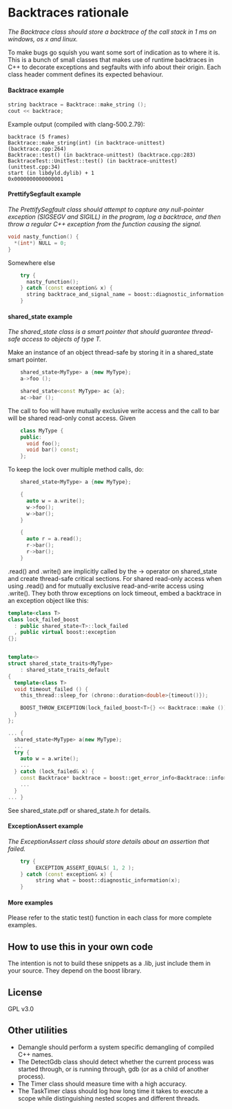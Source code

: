 Backtraces rationale
====================
_The Backtrace class should store a backtrace of the call stack in 1 ms on windows, os x and linux._

To make bugs go squish you want some sort of indication as to where it is. This is a bunch of small classes that makes use of runtime backtraces in C++ to decorate exceptions and segfaults with info about their origin. Each class header comment defines its expected behaviour. 


#### Backtrace example ####

````cpp
string backtrace = Backtrace::make_string ();
cout << backtrace;
````

Example output (compiled with clang-500.2.79):

    backtrace (5 frames)
    Backtrace::make_string(int) (in backtrace-unittest) (backtrace.cpp:264)
    Backtrace::test() (in backtrace-unittest) (backtrace.cpp:283)
    BacktraceTest::UnitTest::test() (in backtrace-unittest) (unittest.cpp:34)
    start (in libdyld.dylib) + 1
    0x0000000000000001


#### PrettifySegfault example ####
_The PrettifySegfault class should attempt to capture any null-pointer exception (SIGSEGV and SIGILL) in the program, log a backtrace, and then throw a regular C++ exception from the function causing the signal._

````cpp
void nasty_function() {
  *(int*) NULL = 0;
}
````

Somewhere else

````cpp
    try {
      nasty_function();       
    } catch (const exception& x) {
      string backtrace_and_signal_name = boost::diagnostic_information(x);
    }
````

#### shared_state example ####
_The shared\_state<T> class is a smart pointer that should guarantee thread-safe access to objects of type T._

Make an instance of an object thread-safe by storing it in a shared\_state smart pointer.

````cpp
    shared_state<MyType> a {new MyType};
    a->foo ();

    shared_state<const MyType> ac {a};
    ac->bar ();
````

The call to foo will have mutually exclusive write access and the call to bar will be shared read-only const access. Given

````cpp
    class MyType {
    public:
      void foo();
      void bar() const;
    };
````

To keep the lock over multiple method calls, do:

````cpp
    shared_state<MyType> a {new MyType};

    {
      auto w = a.write();
      w->foo();
      w->bar();
    }

    {
      auto r = a.read();
      r->bar();
      r->bar();
    }
````

.read() and .write() are implicitly called by the -> operator on shared_state and create thread-safe critical sections. For shared read-only access when using .read() and for mutually exclusive read-and-write access using .write(). They both throw exceptions on lock timeout, embed a backtrace in an exception object like this:

````cpp
template<class T>
class lock_failed_boost
  : public shared_state<T>::lock_failed
  , public virtual boost::exception
{};


template<>
struct shared_state_traits<MyType>
    : shared_state_traits_default
{
  template<class T>
  void timeout_failed () {
    this_thread::sleep_for (chrono::duration<double>{timeout()});

    BOOST_THROW_EXCEPTION(lock_failed_boost<T>{} << Backtrace::make ());
  }
};

... {
  shared_state<MyType> a(new MyType);
  ...
  try {
    auto w = a.write();
    ...
  } catch (lock_failed& x) {
    const Backtrace* backtrace = boost::get_error_info<Backtrace::info>(x);
    ...
  }
... }
````

See shared\_state.pdf or shared\_state.h for details.

#### ExceptionAssert example ####
_The ExceptionAssert class should store details about an assertion that failed._

````cpp
    try {
         EXCEPTION_ASSERT_EQUALS( 1, 2 );
    } catch (const exception& x) {
         string what = boost::diagnostic_information(x);
    }
````

#### More examples ####
Please refer to the static test() function in each class for more complete examples.


## How to use this in your own code ##

The intention is not to build these snippets as a .lib, just include them in your source. They depend on the boost library.


## License ##

GPL v3.0


## Other utilities ##

- Demangle should perform a system specific demangling of compiled C++ names.
- The DetectGdb class should detect whether the current process was started through, or is running through, gdb (or as a child of another process).
- The Timer class should measure time with a high accuracy.
- The TaskTimer class should log how long time it takes to execute a scope while distinguishing nested scopes and different threads.
